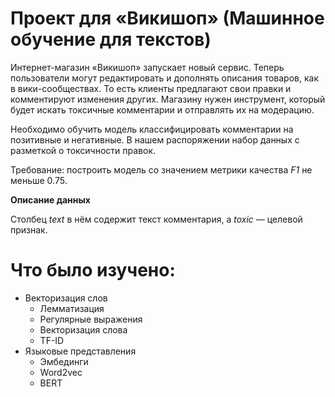 # Проект для «Викишоп» (Машинное обучение для текстов)

Интернет-магазин «Викишоп» запускает новый сервис. Теперь пользователи могут редактировать и дополнять описания товаров, как в вики-сообществах. То есть клиенты предлагают свои правки и комментируют изменения других. Магазину нужен инструмент, который будет искать токсичные комментарии и отправлять их на модерацию. 

Необходимо обучить модель классифицировать комментарии на позитивные и негативные. В нашем распоряжении набор данных с разметкой о токсичности правок.

Требование: построить модель со значением метрики качества *F1* не меньше 0.75. 

**Описание данных**

 Столбец *text* в нём содержит текст комментария, а *toxic* — целевой признак.

 # Что было изучено:

- Векторизация слов
  - Лемматизация
  - Регулярные выражения
  - Векторизация слова
  - TF-ID
- Языковые представления
  - Эмбединги
  - Word2vec
  - BERT
